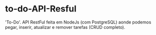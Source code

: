 # to-do-API-Resful
'To-Do'. API RestFul feita em NodeJs (com PostgreSQL) aonde podemos pegar, inserir, atualizar e remover tarefas (CRUD completo).
